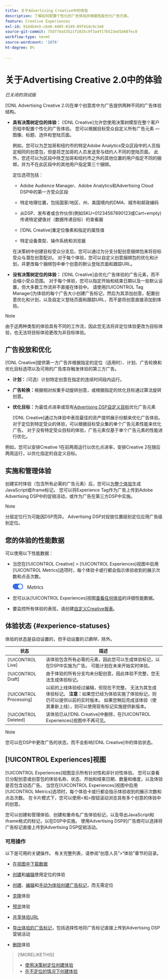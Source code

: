 ```yaml
---
title: 关于Advertising Creative中的体验
description: 了解如何配置个性化的广告体验并根据性能优化广告元素。
feature: Creative Experiences
exl-id: 91d4b4e5-c646-4485-8149-89f41dc9c3e6
source-git-commit: 75d774a53521f1035c9f3a4f17b523ed1b68fec8
workflow-type: tm+mt
source-wordcount: '1076'
ht-degree: 0%

---
```


# 关于Advertising Creative 2.0中的体验

*已关闭的测试版*

[!DNL Advertising Creative 2.0]在单个创意库中为广告提供两种不同的广告体验结构。

* **具有决策树定位的体验：** [!DNL Creative]允许您使用决策树模型在整个客户历程中配置个性化的广告体验。 您可以根据目标受众自定义所有广告元素 — 图像、标题、选件和登陆页面。

  例如，您可以为芝加哥和纽约市的特定Adobe Analytics受众区段中的人员指定相同的创意包，但是将芝加哥的人员发送至与纽约人不同的登陆页面。 此外，您还可以为区段中除芝加哥和纽约市之外的其他位置的用户指定不同的捆绑，并为不在此区段中的其他用户指定第三个捆绑。

  定位选项包括：

   * Adobe Audience Manager、Adobe Analytics和Advertising Cloud DSP中的第一方受众区段

   * 特定地理位置，包括国家/地区、州、美国境内的DMA、城市和邮政编码

   * 从DSP、发布者或合作伙伴(例如SKU=01234567890123或Cart=empty)传递特定键值对（数据传递目标）的查看器

   * [!DNL Creative]重定位像素和指定的属性值

   * 特定设备类型、操作系统和浏览器

  在决策树中创建目标受众分支后，您可以通过为分支分配创意捆绑包来将目标受众与潜在创意配对。 对于每个体验，您可以自定义创意捆绑包的优化和计划，并更改每个捆绑包中单个创意的默认登陆页面和跟踪URL<!-- later: and any flexible attributes -->。

* **没有决策树定位的体验：** [!DNL Creative]会优化广告体验的广告元素，而不会缩小受众范围。 对于每个体验，您可以指定开始和结束日期以及一些默认设置，但大多数工作流并不直接在体验中。 请使用[!UICONTROL Tag Manager]为体验的每个广告大小创建广告标记，然后为其添加创意，配置创意优化和计划，以及自定义登陆页面和跟踪URL<!-- later: and any flexible attributes -->，而不是将创意直接添加到体验。

>[!NOTE]
>
> 由于这两种类型的体验具有不同的工作流，因此您无法将非定位体验更改为目标体验，也无法将目标体验更改为非目标体验。

## 广告投放和优化

<!-- MORE -->
<!-- When multiple ad variants qualify for an impression -->

[!DNL Creative]提供第一方广告并根据指定的定位（适用时）、计划、广告轮换和优化目标选项以及可用的广告库存触发体验的第三方广告。

* **计划：**（可选）计划特定创意在指定的连续时间段内运行。

* **广告轮换：**&#x200B;根据相对权重手动旋转创意，或根据指定的优化目标通过算法旋转创意。

* **优化目标：**&#x200B;为最佳点进率或现有[Advertising DSP自定义目标](/help/dsp/optimization/custom-goal.md)优化广告元素

  [!DNL Creative]通过为体验中表现最佳的资产提供展示份额来优化广告体验。 对于定位到特定受众的体验，可以根据目标受众集的单个广告元素性能来优化广告。 对于没有特定受众目标的体验，广告元素仅基于单个广告元素的性能进行优化。

例如，您可以安排Creative 1在前两周运行以优化点进率，安排Creative 2在随后两周运行，以优化指定的自定义目标。

## 实施和管理体验

创建实时体验（包含所有必需的广告元素）后，您可以[为整个体验](experience-tag-export.md)生成JavaScript或iframe标记。 您可以将Experience Tag作为广告上传到Adobe Advertising DSP中的促销活动，或作为广告在第三方DSP中实施。

>[!NOTE]
>
>分层定位行为可能因DSP而异。 Advertising DSP对投放位置级别定位应用广告级别定位。

## 您的体验的性能数据

可以使用以下性能数据：

* 当您在[!UICONTROL Creative] > [!UICONTROL Experiences]视图中启用[!UICONTROL Metrics]选项时，每个体验卡或行都会指示体验收到的展示次数和点击次数。

  ![量度选项](/help/creative/assets/metrics-option.png "量度选项")

* 您可以从[!UICONTROL Experiences]视图[查看任何体验](experience-performance-details.md)的详细性能数据。

* 要监控所有体验的表现，请创建[自定义Creative报表](/help/creative/report-custom-creative.md)。

## 体验状态 {#experience-statuses}

体验的状态是自动设置的，但手动设置的&#x200B;*已删除，*&#x200B;除外。

| 状态 | 描述 |
| ------ | ----------- |
| [!UICONTROL Live] | 该体验包含所有必需的元素，因此您可以生成体验标记，以在DSP中实施为广告。 可能计划在未来开始实时体验。 |
| [!UICONTROL Draft] | 由于体验的所有分支均未分配创意，因此体验不完整，您无法生成体验标记。 |
| [!UICONTROL Processing] | 以前的上线体验经过编辑，但现在不完整。 无法为其生成体验标记。 **注意：**&#x200B;如果您已经为体验实施了体验标记，则仍可以提供以前的实时版本。 如果您稍后完成该体验（使其重新上线），则可以使用现有标记实施提供新版本。 |
| [!UICONTROL Deleted] | 该体验已从[!DNL Creative]中删除，在[!UICONTROL Experiences]视图中不再可见。 |

>[!NOTE]
>
>您可以在DSP中更改广告的状态，而不会影响[!DNL Creative]中的体验状态。

## [!UICONTROL Experiences]视图

[!UICONTROL Experiences]视图显示所有针对性和非针对性体验。 您可以查看已分配创意或创意包的体验名称、状态、开始和结束日期、数量和维度，以及体验是否包含动态广告。 当您在[!UICONTROL Experiences]视图中启用[!UICONTROL Metrics]选项时，每个体验卡或行都会指示体验收到的展示次数和点击次数。 在卡片模式下，您可以使用&lt;和>按钮滚动浏览具有多个创意的体验中的创意。

您可以创建和管理体验、创建和重命名广告体验标记，以及导出JavaScript和iframe格式的标记，以在DSP中实施。 使用Advertising DSP的广告商可以选择将广告标记直接上传到Advertising DSP促销活动。

### 可用操作

以下是可用的关键操作。 有关完整列表，请参阅“创意人员”>“体验”章节的目录。

* [在视图中下载数据](experience-download-view.md)

* [创建](/help/creative/experiences/experience-create-targeting.md)和[编辑](/help/creative/experiences/experience-edit-targeting.md)使用定位的体验

* [创建](/help/creative/experiences/experience-create-no-targeting.md)、[编辑](/help/creative/experiences/experience-edit-no-targeting.md)和[手动为体验创建广告标记](/help/creative/experiences/experience-tag-create-manually.md)，而无需定位

* [克隆](experience-clone.md)体验

* [预览](experience-preview.md)体验

* [共享体验URL](experience-share-demo-url.md)

* [导出体验的广告标记](experience-tag-export.md)，包括选择性地将广告标记直接上传到Advertising DSP营销活动

* [删除](experience-delete.md)体验

>[!MORELIKETHIS]
>
>* [使用决策树定位创建体验](experience-create-targeting.md)
>* [在不定位的情况下创建体验](experience-create-no-targeting.md)
